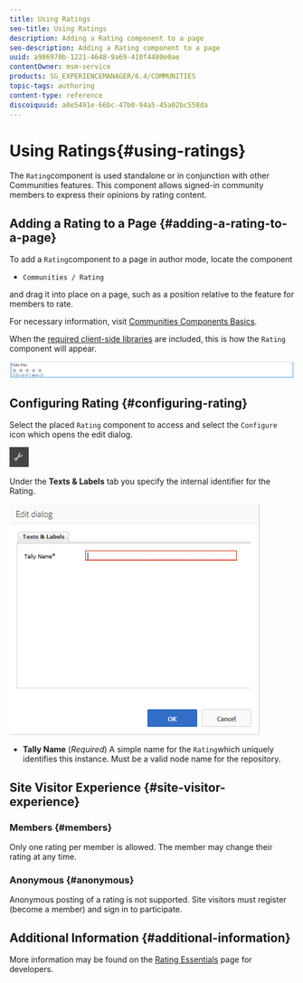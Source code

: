```yaml
---
title: Using Ratings
seo-title: Using Ratings
description: Adding a Rating component to a page
seo-description: Adding a Rating component to a page
uuid: a986970b-1221-4648-9a69-410f4480e0ae
contentOwner: msm-service
products: SG_EXPERIENCEMANAGER/6.4/COMMUNITIES
topic-tags: authoring
content-type: reference
discoiquuid: a0e5491e-66bc-47b0-94a5-45a02bc558da
---
```


# Using Ratings{#using-ratings}

The `Rating`component is used standalone or in conjunction with other Communities features. This component allows signed-in community members to express their opinions by rating content.

## Adding a Rating to a Page {#adding-a-rating-to-a-page}

To add a `Rating`component to a page in author mode, locate the component

* `Communities / Rating`

and drag it into place on a page, such as a position relative to the feature for members to rate.

For necessary information, visit [Communities Components Basics](/help/communities/using/basics.md).

When the [required client-side libraries](/help/communities/using/rating-basics.md#essentials-for-client-side) are included, this is how the `Rating` component will appear.

![](assets/chlimage_1-493.png)

## Configuring Rating {#configuring-rating}

Select the placed `Rating` component to access and select the `Configure` icon which opens the edit dialog.

![](assets/chlimage_1-494.png)

Under the **Texts & Labels** tab you specify the internal identifier for the Rating.

![](assets/chlimage_1-495.png)

* **Tally Name** 
  (*Required*) A simple name for the `Rating`which uniquely identifies this instance. Must be a valid node name for the repository.

## Site Visitor Experience {#site-visitor-experience}

### Members {#members}

Only one rating per member is allowed. The member may change their rating at any time.

### Anonymous {#anonymous}

Anonymous posting of a rating is not supported. Site visitors must register (become a member) and sign in to participate.

## Additional Information {#additional-information}

More information may be found on the [Rating Essentials](/help/communities/using/rating-basics.md) page for developers.
